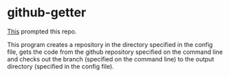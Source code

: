 github-getter
=============

[This](https://github.com/itsapi/github-listener/issues/13) prompted this repo.

This program creates a repository in the directory specified in the config file, gets the code from the github repository specified on the command line and checks out the branch (specified on the command line) to the output directory (specified in the config file).
